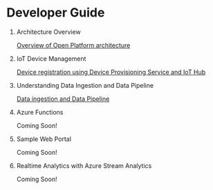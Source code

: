# Developer Guide

1. Architecture Overview

    [Overview of Open Platform architecture](Architecture-Overview.md)

1. IoT Device Management

    [Device registration using Device Provisioning Service and IoT Hub](IoT-Device-Management.md)

1. Understanding Data Ingestion and Data Pipeline

    [Data ingestion and Data Pipeline](Data-Ingestion-Data-Pipeline.md)

1. Azure Functions

    Coming Soon!

1. Sample Web Portal

    Coming Soon!

1. Realtime Analytics with Azure Stream Analytics

    Coming Soon!
